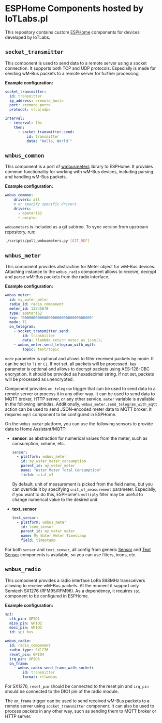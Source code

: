 # ESPHome Components hosted by IoTLabs.pl

This repository contains custom [ESPHome](https://esphome.io/) components for devices developed by IoTLabs.

## `socket_transmitter`

This component is used to send data to a remote server using a socket connection. It supports both TCP and UDP protocols. Especially is made for sending wM-Bus packets to a remote server for further processing.

**Example configuration:**

```yaml
socket_transmitter:
  id: transmitter
  ip_address: <remote_host>
  port: <remote_port>
  protocol: <tcp|udp>

interval:
  - interval: 10s
    then:
      - socket_transmitter.send:
          id: transmitter
          data: "Hello, World!"
```

## `wmbus_common`

This component is a port of [wmbusmeters](https://wmbusmeters.org/) library to ESPHome. It provides common functionality for working with wM-Bus devices, including parsing and handling wM-Bus packets.

**Example configuration:**

```yaml
wmbus_common:
    drivers: all
    # or specify specific drivers
    drivers:
      - apator162
      - amiplus
```

`wmbusmeters` is included as a git subtree. To sync version from upstream repository, run:

```bash
./scripts/pull_wmbusmeters.py [GIT_REF]
```

## `wmbus_meter`

This component provides abstraction for Meter object for wM-Bus devices. Attaching instance to the `wmbus_radio` component allows to receive, decrypt and parse wM-Bus packets from the radio interface.

**Example configuration:**

```yaml
wmbus_meter:
  id: my_water_meter
  radio_id: radio_component
  meter_id: 12345678
  type: apator162
  key: "00000000000000000000000000000000"
  mode: T1
  on_telegram:
    - socket_transmitter.send:
        id: transmitter
        data: !lambda return meter.as_json();
    - wmbus_meter.send_telegram_with_mqtt:
        topic: test/topic
```

`mode` parameter is optional and allows to filter received packets by mode. It can be set to `T1` or `C1`. If not set, all packets will be processed.
`key` parameter is optional and allows to decrypt packets using AES-128-CBC encryption. It should be provided as hexadecimal string. If not set, packets will be processed as unencrypted.

Component provides `on_telegram` trigger that can be used to send data to a remote server or process it in any other way. It can be used to send data to MQTT broker, HTTP server, or any other service. `meter` variable is available in the following lambdas.
Additionally, `wmbus_meter.send_telegram_with_mqtt` action can be used to send JSON-encoded meter data to MQTT broker. It requires `mqtt` component to be configured in ESPHome.

On the `wmbus_meter` platform, you can use the following sensors to provide data to Home Assistant/MQTT:

- **sensor**: as abstraction for numerical values from the meter, such as consumption, volume, etc.

  ```yaml
  sensor:
    - platform: wmbus_meter
      id: my_water_meter_consumption
      parent_id: my_water_meter
      name: "Water Meter Total Consumption"
      field: total_m3
  ```

  By default, unit of measurement is picked from the field name, but you can override it by specifying `unit_of_measurement` parameter. Especially, if you want to do this, ESPHome's `multiply` filter may be useful to change numerical value to the desired unit.

- **text_sensor**
  ```yaml
  text_sensor:
    - platform: wmbus_meter
      id: some_sensor
      parent_id: my_water_meter
      name: My Water Meter Timestamp
      field: timestamp
  ```

For both `sensor` and `text_sensor`, all config from generic [Sensor](https://esphome.io/components/sensor/index.html) and [Text Sensor](https://esphome.io/components/text_sensor/index.html) components is available, so you can use filters, icons, etc.

## `wmbus_radio`
This component provides a radio interface LoRa 868MHz transceivers allowing to receive wM-Bus packets. At the moment it support only Semtech SX1276 (RFM95/RFM96).
As a dependency, it requires `spi` component to be configured in ESPHome.

**Example configuration:**

```yaml
spi:
  clk_pin: GPIO1
  miso_pin: GPIO2
  mosi_pin: GPIO3
  id: spi_bus

wmbus_radio:
  id: radio_component
  radio_type: SX1276
  reset_pin: GPIO4
  irq_pin: GPIO5
  on_frame:
    - wmbus_radio.send_frame_with_socket:
        id: transmitter
        format: rtlwmbus
```

For SX1276, `reset_pin` should be connected to the reset pin and `irq_pin` should be connected to the DIO1 pin of the radio module.

The `on_frame` trigger can be used to send received wM-Bus packets to a remote server using `socket_transmitter` component. It can also be used to process packets in any other way, such as sending them to MQTT broker or HTTP server.
